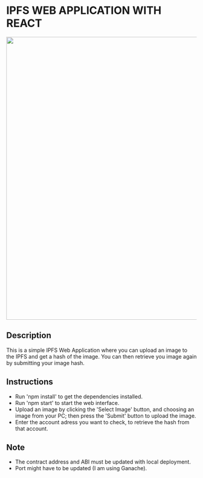 # IPFS WEB APPLICATION WITH REACT

<p align="center">
    <img src="https://github.com/DeadPreZ-101/IPFS-React-Application/blob/master/IPFSDemo.gif?raw=true" width="750">
</p>


## Description

This is a simple IPFS Web Application where you can upload an image to the IPFS and get a hash of the image. You can then retrieve you image again by submitting your image hash. 



## Instructions

- Run 'npm install' to get the dependencies installed.
- Run 'npm start' to start the web interface.
- Upload an image by clicking the 'Select Image' button, and choosing an image from your PC; then press the 'Submit' button to upload the image.
- Enter the account adress you want to check, to retrieve the hash from that account.

## Note

- The contract address and ABI must be updated with local deployment. 
- Port might have to be updated (I am using Ganache).




     
